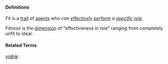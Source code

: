 #### Definitions

*Fit* is a [trait](https://github.com/gcassel/Modular-Organization-Terminology/blob/master/terms/trait.md) of [agents](https://github.com/gcassel/Modular-Organization-Terminology/blob/master/terms/agent.md) who *can [effectively](https://github.com/gcassel/Modular-Organization-Terminology/blob/master/terms/effective.md) [perform](https://github.com/gcassel/Modular-Organization-Terminology/blob/master/terms/perform.md) a [specific](https://github.com/gcassel/Modular-Organization-Terminology/blob/master/terms/specific.md) [role](https://github.com/gcassel/Modular-Organization-Terminology/blob/master/terms/role.md)*. 

*Fitness* is the [dimension](https://github.com/gcassel/Modular-Organization-Terminology/blob/master/terms/dimension.md) of "effectiveness in role" ranging from completely unfit to ideal.

#### Related Terms

*[viable](https://github.com/gcassel/Modular-Organization-Terminology/blob/master/terms/viable.md)*
